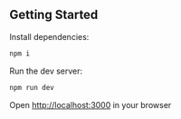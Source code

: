 ## Getting Started

Install dependencies:

```bash
npm i
```

Run the dev server:

```bash
npm run dev
```

Open [http://localhost:3000](http://localhost:3000/knyh) in your browser
